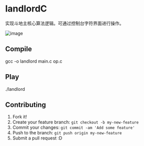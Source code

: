 # landlordC
实现斗地主核心算法逻辑。可通过控制台字符界面进行操作。

![image](https://github.com/user-attachments/assets/ad273aa0-01ae-4e7d-9c45-fbd3399dfc95)

## Compile
  gcc -o landlord main.c op.c 

## Play
  ./landlord

## Contributing

1. Fork it!
2. Create your feature branch: `git checkout -b my-new-feature`
3. Commit your changes: `git commit -am 'Add some feature'`
4. Push to the branch: `git push origin my-new-feature`
5. Submit a pull request :D
